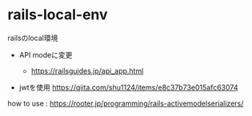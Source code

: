 # rails-local-env
railsのlocal環境

- API modeに変更
  - https://railsguides.jp/api_app.html

- jwtを使用
  https://qiita.com/shu1124/items/e8c37b73e015afc63074
  
how to use : https://rooter.jp/programming/rails-activemodelserializers/